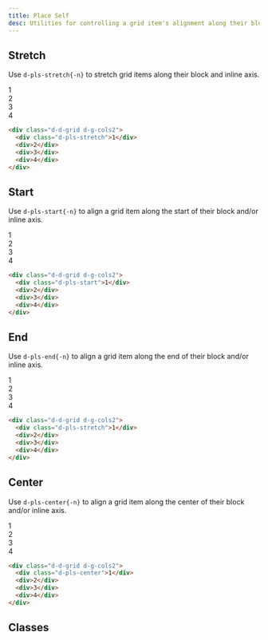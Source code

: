 ```yaml
---
title: Place Self
desc: Utilities for controlling a grid item's alignment along their block and inline axis directions.
---
```


## Stretch

Use `d-pls-stretch{-n}` to stretch grid items along their block and inline axis.

<code-well-header class="d-fl-center d-fd-column d-p24 d-bgc-purple-100 d-bgo50 d-w100p d-hmn102" custom>
  <div class="d-d-grid d-g-cols2 d-gg16 d-p16 d-w100p d-hmn216 d-bar8 d-bgc-purple-100">
    <div class="d-fl-center d-pls-stretch d-p16 d-bgc-purple-300 d-bar4 d-fs-300 d-fw-bold">1</div>
    <div class="d-fl-center d-p16 d-w64 d-h64 d-bgc-purple-300 d-bar4 d-fs-300 d-fw-bold d-o50">2</div>
    <div class="d-fl-center d-p16 d-w64 d-h64 d-bgc-purple-300 d-bar4 d-fs-300 d-fw-bold d-o50">3</div>
    <div class="d-fl-center d-p16 d-w64 d-h64 d-bgc-purple-300 d-bar4 d-fs-300 d-fw-bold d-o50">4</div>
  </div>
</code-well-header>

```html
<div class="d-d-grid d-g-cols2">
  <div class="d-pls-stretch">1</div>
  <div>2</div>
  <div>3</div>
  <div>4</div>
</div>
```

## Start

Use `d-pls-start{-n}` to align a grid item along the start of their block and/or inline axis.

<code-well-header class="d-fl-center d-fd-column d-p24 d-bgc-green-100 d-bgo50 d-w100p d-hmn102" custom>
  <div class="d-d-grid d-g-cols2 d-gg16 d-p16 d-w100p d-h216d-bar8 d-bgc-green-100">
    <div class="d-fl-center d-pls-start d-p16 d-w64 d-h64 d-bgc-green-200 d-bar4 d-fs-300 d-fw-bold">1</div>
    <div class="d-fl-center d-p16 d-bgc-green-200 d-bar4 d-fs-300 d-fw-bold d-o50">2</div>
    <div class="d-fl-center d-p16 d-bgc-green-200 d-bar4 d-fs-300 d-fw-bold d-o50">3</div>
    <div class="d-fl-center d-p16 d-bgc-green-200 d-bar4 d-fs-300 d-fw-bold d-o50">4</div>
  </div>
</code-well-header>

```html
<div class="d-d-grid d-g-cols2">
  <div class="d-pls-start">1</div>
  <div>2</div>
  <div>3</div>
  <div>4</div>
</div>
```

## End

Use `d-pls-end{-n}` to align a grid item along the end of their block and/or inline axis.

<code-well-header class="d-fl-center d-fd-column d-p24 d-bgc-magenta-100 d-bgo50 d-w100p d-hmn102" custom>
  <div class="d-d-grid d-g-cols2 d-gg16 d-p16 d-w100p d-h216d-bar8 d-bgc-magenta-100">
    <div class="d-fl-center d-pls-end d-p16 d-w64 d-h64 d-bgc-magenta-100 d-bar4 d-fs-300 d-fw-bold">1</div>
    <div class="d-fl-center d-p16 d-bgc-magenta-100 d-bar4 d-fs-300 d-fw-bold d-o50">2</div>
    <div class="d-fl-center d-p16 d-bgc-magenta-100 d-bar4 d-fs-300 d-fw-bold d-o50">3</div>
    <div class="d-fl-center d-p16 d-bgc-magenta-100 d-bar4 d-fs-300 d-fw-bold d-o50">4</div>
  </div>
</code-well-header>

```html
<div class="d-d-grid d-g-cols2">
  <div class="d-pls-stretch">1</div>
  <div>2</div>
  <div>3</div>
  <div>4</div>
</div>
```

## Center

Use `d-pls-center{-n}` to align a grid item along the center of their block and/or inline axis.

<code-well-header class="d-fl-center d-fd-column d-p24 d-bgc-gold-100 d-bgo50 d-w100p d-hmn102" custom>
  <div class="d-d-grid d-g-cols2 d-gg16 d-p16 d-w100p d-h216d-bar8 d-bgc-gold-100">
    <div class="d-fl-center d-pls-center d-p16 d-w64 d-h64 d-bgc-gold-200 d-bar4 d-fs-300 d-fw-bold">1</div>
    <div class="d-fl-center d-p16 d-bgc-gold-200 d-bar4 d-fs-300 d-fw-bold d-o50">2</div>
    <div class="d-fl-center d-p16 d-bgc-gold-200 d-bar4 d-fs-300 d-fw-bold d-o50">3</div>
    <div class="d-fl-center d-p16 d-bgc-gold-200 d-bar4 d-fs-300 d-fw-bold d-o50">4</div>
  </div>
</code-well-header>

```html
<div class="d-d-grid d-g-cols2">
  <div class="d-pls-center">1</div>
  <div>2</div>
  <div>3</div>
  <div>4</div>
</div>
```

<script setup>
  const alignments = ['center', 'end', 'start', 'stretch'];
</script>

## Classes

<div class="d-h464 d-of-y-scroll d-bb d-bc-black-200">
  <utility-class-table>
    <template #content>
      <tbody>
        <div v-for="c in alignments" style="display: contents">
          <tr v-for="i in alignments">
            <th scope="row" class="d-ff-mono d-fc-purple-400 d-fw-normal d-fs-100">
              <span v-if="i !== c">.d-pls-{{ c }}-{{ i }}</span>
              <span v-else>.d-pls-{{ c }}</span>
            </th>
            <td class="d-ff-mono d-fs-100">
              <span v-if="i !== c">place-self: {{ c }} {{ i }} !important;</span>
              <span v-else>place-self: {{ c }} !important;</span>
            </td>
          </tr>
        </div>
      </tbody>
    </template>
  </utility-class-table>
</div>
